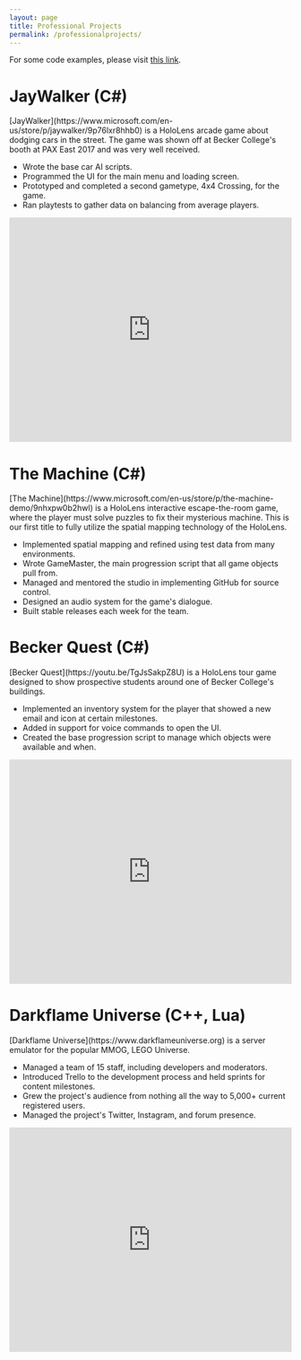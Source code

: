```yaml
---
layout: page
title: Professional Projects
permalink: /professionalprojects/
---
```


For some code examples, please visit [this link](https://drive.google.com/drive/folders/1RjURHwprk7vnPmwjaMnYLZrW_IDhrSCP?usp=sharing).

<p align="center"><h1>JayWalker (C#)</h1></p>
[JayWalker](https://www.microsoft.com/en-us/store/p/jaywalker/9p76lxr8hhb0) is a HoloLens arcade game about dodging cars in the street.
The game was shown off at Becker College's booth at PAX East 2017 and was very well received.

* Wrote the base car AI scripts.
* Programmed the UI for the main menu and loading screen.
* Prototyped and completed a second gametype, 4x4 Crossing, for the game.
* Ran playtests to gather data on balancing from average players.

<iframe width="100%" height="400" src="https://www.youtube.com/embed/CqzG8A_SKpQ" frameborder="0" allowfullscreen></iframe>

<p align="center"><h1>The Machine (C#)</h1></p>
[The Machine](https://www.microsoft.com/en-us/store/p/the-machine-demo/9nhxpw0b2hwl) is a HoloLens interactive escape-the-room game, where the player must solve puzzles to fix their mysterious machine. This is our first title to fully utilize the spatial mapping technology of the HoloLens.

* Implemented spatial mapping and refined using test data from many environments.
* Wrote GameMaster, the main progression script that all game objects pull from.
* Managed and mentored the studio in implementing GitHub for source control.
* Designed an audio system for the game's dialogue.
* Built stable releases each week for the team.

<p align="center"><h1>Becker Quest (C#)</h1></p>
[Becker Quest](https://youtu.be/TgJsSakpZ8U) is a HoloLens tour game designed to show prospective students around one of Becker College's buildings.

* Implemented an inventory system for the player that showed a new email and icon at certain milestones.
* Added in support for voice commands to open the UI.
* Created the base progression script to manage which objects were available and when.

<iframe width="100%" height="400" src="https://www.youtube.com/embed/TgJsSakpZ8U" frameborder="0" allowfullscreen></iframe>

<p align="center"><h1>Darkflame Universe (C++, Lua)</h1></p>
[Darkflame Universe](https://www.darkflameuniverse.org) is a server emulator for the popular MMOG, LEGO Universe.

* Managed a team of 15 staff, including developers and moderators.
* Introduced Trello to the development process and held sprints for content milestones.
* Grew the project's audience from nothing all the way to 5,000+ current registered users.
* Managed the project's Twitter, Instagram, and forum presence.

<iframe width="100%" height="400" src="https://www.youtube.com/embed/8yRmKGVifF0" frameborder="0" allowfullscreen></iframe>
